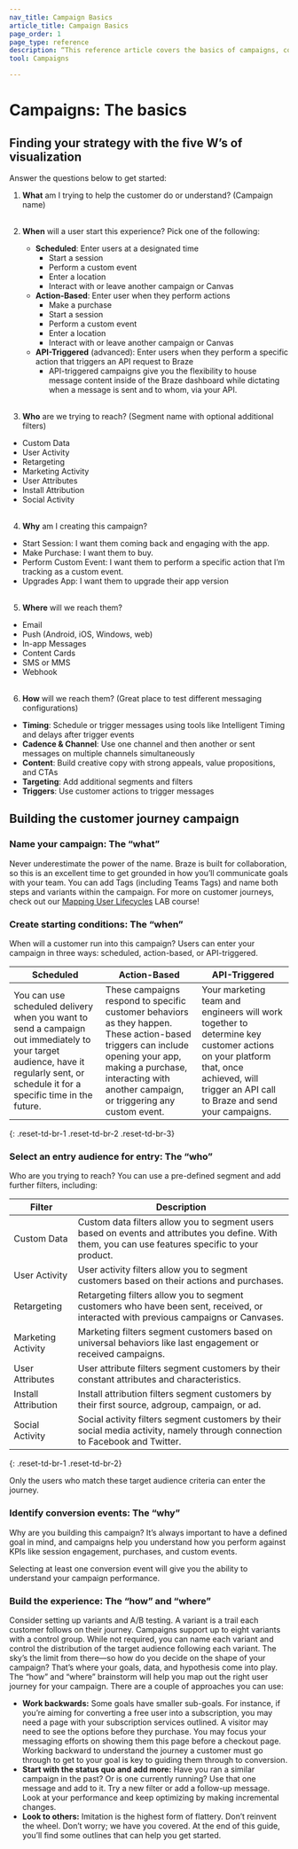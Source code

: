 ```yaml
---
nav_title: Campaign Basics
article_title: Campaign Basics
page_order: 1
page_type: reference
description: “This reference article covers the basics of campaigns, covering various questions you should ask yourself as you set up your first campaigns.”
tool: Campaigns

---
```


# Campaigns: The basics

## Finding your strategy with the five W’s of visualization

Answer the questions below to get started:

1. **What** am I trying to help the customer do or understand? (Campaign name)<br><br>

2. **When** will a user start this experience? Pick one of the following:
    * **Scheduled**: Enter users at a designated time
      * Start a session
      * Perform a custom event
      * Enter a location
      * Interact with or leave another campaign or Canvas
    * **Action-Based**: Enter user when they perform actions 
      * Make a purchase
      * Start a session
      * Perform a custom event
      * Enter a location
      * Interact with or leave another campaign or Canvas
    * **API-Triggered** (advanced): Enter users when they perform a specific action that triggers an API request to Braze 
      * API-triggered campaigns give you the flexibility to house message content inside of the Braze dashboard while dictating when a message is sent and to whom, via your API.<br><br>

3. **Who** are we trying to reach? (Segment name with optional additional filters)
  * Custom Data
  * User Activity
  * Retargeting
  * Marketing Activity
  * User Attributes
  * Install Attribution
  * Social Activity<br><br>

4. **Why** am I creating this campaign?
  * Start Session: I want them coming back and engaging with the app.
  * Make Purchase: I want them to buy.
  * Perform Custom Event: I want them to perform a specific action that I’m tracking as a custom event.
  * Upgrades App: I want them to upgrade their app version<br><br>

5. **Where** will we reach them?
  * Email
  * Push (Android, iOS, Windows, web)
  * In-app Messages
  * Content Cards
  * SMS or MMS
  * Webhook<br><br>

6. **How** will we reach them? (Great place to test different messaging configurations)
  * **Timing**: Schedule or trigger messages using tools like Intelligent Timing and delays after trigger events
  * **Cadence & Channel**: Use one channel and then another or sent messages on multiple channels simultaneously
  * **Content**: Build creative copy with strong appeals, value propositions, and CTAs
  * **Targeting**: Add additional segments and filters
  * **Triggers**: Use customer actions to trigger messages

## Building the customer journey campaign

### Name your campaign: The “what”

Never underestimate the power of the name. Braze is built for collaboration, so this is an excellent time to get grounded in how you’ll communicate goals with your team. You can add Tags (including Teams Tags) and name both steps and variants within the campaign. For more on customer journeys, check out our [Mapping User Lifecycles](http://lab.braze.com/mapping-customer-lifecycles) LAB course!

### Create starting conditions: The “when”

When will a customer run into this campaign? Users can enter your campaign in three ways: scheduled, action-based, or API-triggered.

| Scheduled | Action-Based | API-Triggered |
|---|---|---|
|You can use scheduled delivery when you want to send a campaign out immediately to your target audience, have it regularly sent, or schedule it for a specific time in the future. | These campaigns respond to specific customer behaviors as they happen. These action-based triggers can include opening your app, making a purchase, interacting with another campaign, or triggering any custom event. | Your marketing team and engineers will work together to determine key customer actions on your platform that, once achieved, will trigger an API call to Braze and send your campaigns. |
{: .reset-td-br-1 .reset-td-br-2 .reset-td-br-3}

### Select an entry audience for entry: The “who”

Who are you trying to reach? You can use a pre-defined segment and add further filters, including:

| Filter | Description |
|---|---|
| Custom Data | Custom data filters allow you to segment users based on events and attributes you define. With them, you can use features specific to your product. |
| User Activity | User activity filters allow you to segment customers based on their actions and purchases. |
| Retargeting | Retargeting filters allow you to segment customers who have been sent, received, or interacted with previous campaigns or Canvases. |
| Marketing Activity | Marketing filters segment customers based on universal behaviors like last engagement or received campaigns. |
| User Attributes | User attribute filters segment customers by their constant attributes and characteristics. |
| Install Attribution | Install attribution filters segment customers by their first source, adgroup, campaign, or ad. |
| Social Activity | Social activity filters segment customers by their social media activity, namely through connection to Facebook and Twitter. |
{: .reset-td-br-1 .reset-td-br-2}

Only the users who match these target audience criteria can enter the journey.

### Identify conversion events: The “why”

Why are you building this campaign? It’s always important to have a defined goal in mind, and campaigns help you understand how you perform against KPIs like session engagement, purchases, and custom events.

Selecting at least one conversion event will give you the ability to understand your campaign performance.

### Build the experience: The “how” and “where”

Consider setting up variants and A/B testing. A variant is a trail each customer follows on their journey. Campaigns support up to eight variants with a control group. While not required, you can name each variant and control the distribution of the target audience following each variant. The sky’s the limit from there—so how do you decide on the shape of your campaign? That’s where your goals, data, and hypothesis come into play. The “how” and “where” brainstorm will help you map out the right user journey for your campaign. There are a couple of approaches you can use:
- **Work backwards:** Some goals have smaller sub-goals. For instance, if you’re aiming for converting a free user into a subscription, you may need a page with your subscription services outlined. A visitor may need to see the options before they purchase. You may focus your messaging efforts on showing them this page before a checkout page. Working backward to understand the journey a customer must go through to get to your goal is key to guiding them through to conversion.
- **Start with the status quo and add more:** Have you ran a similar campaign in the past? Or is one currently running? Use that one message and add to it. Try a new filter or add a follow-up message. Look at your performance and keep optimizing by making incremental changes.
- **Look to others:** Imitation is the highest form of flattery. Don’t reinvent the wheel. Don’t worry; we have you covered. At the end of this guide, you’ll find some outlines that can help you get started.